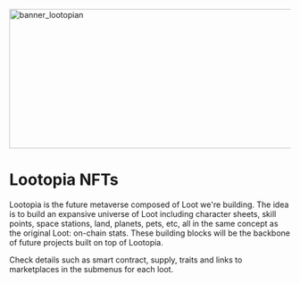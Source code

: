 <!DOCTYPE html>
<html lang="en-US">
<body>
<div class="myDiv">

<p><img src="/_media/banner_sg_lootopians.png" alt="banner_lootopian" width="750" height="250"></p>

<h1>Lootopia NFTs</h1>

<p>Lootopia is the future metaverse composed of Loot we're building. The idea is to build an expansive universe of Loot including character sheets, skill points, space stations, land, planets, pets, etc, all in the same concept as the original Loot: on-chain stats. These building blocks will be the backbone of future projects built on top of Lootopia. </p>

<p>Check details such as smart contract, supply, traits and links to marketplaces in the submenus for each loot.</p>

</div>
</body>
